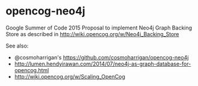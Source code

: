 # opencog-neo4j
Google Summer of Code 2015 Proposal to implement Neo4j Graph Backing Store as described in http://wiki.opencog.org/w/Neo4j_Backing_Store

See also:

* @cosmoharrigan's https://github.com/cosmoharrigan/opencog-neo4j
* http://lumen.hendyirawan.com/2014/07/neo4j-as-graph-database-for-opencog.html
* http://wiki.opencog.org/w/Scaling_OpenCog
